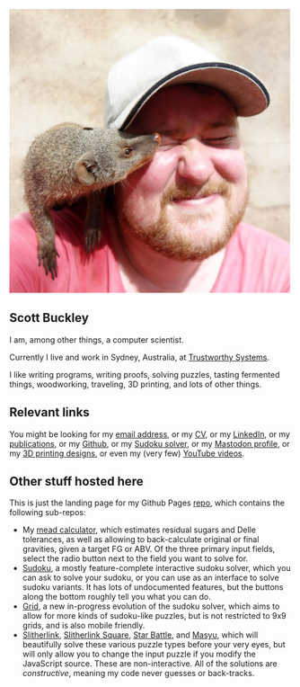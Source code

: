 <!-- ![Profile picture of a very handsome computer scientist](/public/profile_pic_mongoose.jpg) -->

![Profile picture of a very handsome computer scientist](/public/profile_pic_mongoose_500.jpg)
## Scott Buckley

I am, among other things, a computer scientist.

Currently I live and work in Sydney, Australia, at [Trustworthy Systems](https://trustworthy.systems/).

I like writing programs, writing proofs, solving puzzles, tasting fermented things, woodworking, traveling, 3D printing, and lots of other things.

## Relevant links
You might be looking for my [email address](mailto:scott@buck.ly), or my [CV](/public/cv_norefs.pdf), or my [LinkedIn](https://www.linkedin.com/in/scott-buckley-6b3a7a212/), or my [publications](https://scholar.google.com/citations?user=qXSb3woAAAAJ), or my [Github](https://github.com/scottbuckley), or my [Sudoku solver](/Sudoku/), or my [Mastodon profile](https://aus.social/@DrWraith), or my [3D printing designs](https://www.thingiverse.com/mrwraith2), or even my (very few) [YouTube videos](https://www.youtube.com/@drwraith8850).

## Other stuff hosted here
This is just the landing page for my Github Pages [repo](https://github.com/scottbuckley/scottbuckley.github.io), which contains the following sub-repos:
- My [mead calculator](/mead/), which estimates residual sugars and Delle tolerances, as well as allowing to back-calculate original or final gravities, given a target FG or ABV. Of the three primary input fields, select the radio button next to the field you want to solve for.
- [Sudoku](/Sudoku/), a mostly feature-complete interactive sudoku solver, which you can ask to solve your sudoku, or you can use as an interface to solve sudoku variants. It has lots of undocumented features, but the buttons along the bottom roughly tell you what you can do.
- [Grid](/Grid/), a new in-progress evolution of the sudoku solver, which aims to allow for more kinds of sudoku-like puzzles, but is not restricted to 9x9 grids, and is also mobile friendly.
- [Slitherlink](/Slitherlink/), [Slitherlink Square](/Slitherlink%20Sq/), [Star Battle](/StarBattle/), and [Masyu](/Masyu/), which will beautifully solve these various puzzle types before your very eyes, but will only allow you to change the input puzzle if you modify the JavaScript source. These are non-interactive. All of the solutions are *constructive*, meaning my code never guesses or back-tracks.
